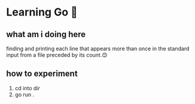 # Learning Go 🚀

## what am i doing here
finding and printing each line that appears more than once in the standard input from a file preceded by its count.😊


## how to experiment
1. cd into dir
2. go run .